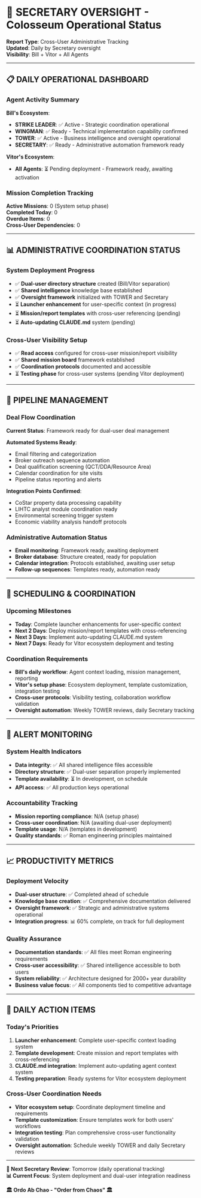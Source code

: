 # 📧 SECRETARY OVERSIGHT - Colosseum Operational Status

**Report Type**: Cross-User Administrative Tracking  
**Updated**: Daily by Secretary oversight  
**Visibility**: Bill + Vitor + All Agents

---

## 📋 **DAILY OPERATIONAL DASHBOARD**

### **Agent Activity Summary**
**Bill's Ecosystem**:
- **STRIKE LEADER**: ✅ Active - Strategic coordination operational
- **WINGMAN**: ✅ Ready - Technical implementation capability confirmed
- **TOWER**: ✅ Active - Business intelligence and oversight operational  
- **SECRETARY**: ✅ Ready - Administrative automation framework ready

**Vitor's Ecosystem**:
- **All Agents**: ⏳ Pending deployment - Framework ready, awaiting activation

### **Mission Completion Tracking**
**Active Missions**: 0 (System setup phase)  
**Completed Today**: 0  
**Overdue Items**: 0  
**Cross-User Dependencies**: 0  

---

## 📊 **ADMINISTRATIVE COORDINATION STATUS**

### **System Deployment Progress**
- ✅ **Dual-user directory structure** created (Bill/Vitor separation)
- ✅ **Shared intelligence** knowledge base established
- ✅ **Oversight framework** initialized with TOWER and Secretary
- ⏳ **Launcher enhancement** for user-specific context (in progress)
- ⏳ **Mission/report templates** with cross-user referencing (pending)
- ⏳ **Auto-updating CLAUDE.md** system (pending)

### **Cross-User Visibility Setup**
- ✅ **Read access** configured for cross-user mission/report visibility
- ✅ **Shared mission board** framework established
- ✅ **Coordination protocols** documented and accessible
- ⏳ **Testing phase** for cross-user systems (pending Vitor deployment)

---

## 🔄 **PIPELINE MANAGEMENT**

### **Deal Flow Coordination**
**Current Status**: Framework ready for dual-user deal management

**Automated Systems Ready**:
- Email filtering and categorization
- Broker outreach sequence automation
- Deal qualification screening (QCT/DDA/Resource Area)
- Calendar coordination for site visits
- Pipeline status reporting and alerts

**Integration Points Confirmed**:
- CoStar property data processing capability
- LIHTC analyst module coordination ready
- Environmental screening trigger system
- Economic viability analysis handoff protocols

### **Administrative Automation Status**
- **Email monitoring**: Framework ready, awaiting deployment
- **Broker database**: Structure created, ready for population
- **Calendar integration**: Protocols established, awaiting user setup
- **Follow-up sequences**: Templates ready, automation ready

---

## 📅 **SCHEDULING & COORDINATION**

### **Upcoming Milestones**
- **Today**: Complete launcher enhancements for user-specific context
- **Next 2 Days**: Deploy mission/report templates with cross-referencing
- **Next 3 Days**: Implement auto-updating CLAUDE.md system
- **Next 7 Days**: Ready for Vitor ecosystem deployment and testing

### **Coordination Requirements**
- **Bill's daily workflow**: Agent context loading, mission management, reporting
- **Vitor's setup phase**: Ecosystem deployment, template customization, integration testing
- **Cross-user protocols**: Visibility testing, collaboration workflow validation
- **Oversight automation**: Weekly TOWER reviews, daily Secretary tracking

---

## 🚨 **ALERT MONITORING**

### **System Health Indicators**
- **Data integrity**: ✅ All shared intelligence files accessible
- **Directory structure**: ✅ Dual-user separation properly implemented
- **Template availability**: ⏳ In development, on schedule
- **API access**: ✅ All production keys operational

### **Accountability Tracking**
- **Mission reporting compliance**: N/A (setup phase)
- **Cross-user coordination**: N/A (awaiting dual-user deployment)
- **Template usage**: N/A (templates in development)
- **Quality standards**: ✅ Roman engineering principles maintained

---

## 📈 **PRODUCTIVITY METRICS**

### **Deployment Velocity**
- **Dual-user structure**: ✅ Completed ahead of schedule
- **Knowledge base creation**: ✅ Comprehensive documentation delivered
- **Oversight framework**: ✅ Strategic and administrative systems operational
- **Integration progress**: 📊 60% complete, on track for full deployment

### **Quality Assurance**
- **Documentation standards**: ✅ All files meet Roman engineering requirements
- **Cross-user accessibility**: ✅ Shared intelligence accessible to both users
- **System reliability**: ✅ Architecture designed for 2000+ year durability
- **Business value focus**: ✅ All components tied to competitive advantage

---

## 🎯 **DAILY ACTION ITEMS**

### **Today's Priorities**
1. **Launcher enhancement**: Complete user-specific context loading system
2. **Template development**: Create mission and report templates with cross-referencing
3. **CLAUDE.md integration**: Implement auto-updating agent context system
4. **Testing preparation**: Ready systems for Vitor ecosystem deployment

### **Cross-User Coordination Needs**
- **Vitor ecosystem setup**: Coordinate deployment timeline and requirements
- **Template customization**: Ensure templates work for both users' workflows  
- **Integration testing**: Plan comprehensive cross-user functionality validation
- **Oversight automation**: Schedule weekly TOWER and daily Secretary reviews

---

**📧 Next Secretary Review**: Tomorrow (daily operational tracking)  
**📊 Current Focus**: System deployment and dual-user integration readiness

**🏛️ Ordo Ab Chao - "Order from Chaos" 🏛️**
